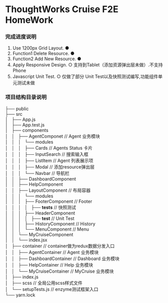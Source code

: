 # ThoughtWorks Cruise F2E HomeWork

### 完成进度说明  
1. Use 1200px Grid Layout.        ●  
2. Function1 Delete Resource.     ●  
3. Function2 Add New Resource.    ●  
4. Apply Responsive Design.       ○     支持到Tablet（添加资源弹出层未做）.不支持Phone   
5. Javascript Unit Test.          ○     仅做了部分 Unit Test以及快照测试编写,功能组件单元测试未做  

### 项目结构目录说明  
├── public  
├── src  
│   ├── App.js  
│   ├── App.test.js  
│   ├── components  
│   │   ├── AgentComponet                  // Agent 业务模块  
│   │   │   └── modules                    
│   │   │       ├── Cards                  // Agents Status 卡片       
│   │   │       ├── InputSearch            // 搜索输入框  
│   │   │       ├── ListItem               // Agent 列表展示项   
│   │   │       ├── Modal                  // 添加resource弹出层  
│   │   │       └── Navbar                 // 导航栏  
│   │   ├── DashboardComponent  
│   │   ├── HelpComponent  
│   │   ├── LayoutComponent                // 布局容器            
│   │   │   └── modules  
│   │   │       ├── FooterComponent        // Footer  
│   │   │       │   ├── __tests__          // 快照测试  
│   │   │       ├── HeaderComponent  
│   │   │       │   ├── __test__           // Unit Test  
│   │   │       ├── HistoryComponent       // History    
│   │   │       └── MenuComponent          // Menu  
│   │   └── MyCruiseComponent  
│   │       └── index.jsx  
│   ├── container                          // container做为redux数据分发入口  
│   │   ├── AgentContainer                 // Agent 业务模块   
│   │   ├── DashboardContainer             // Dashboard 业务模块  
│   │   ├── HelpContainer                  // Help 业务模块  
│   │   └── MyCruiseContainer              // MyCruise 业务模块  
│   ├── index.js   
│   ├── scss                               // 全局公用scss样式文件  
│   └── setupTests.js                      // enzyme测试框架入口   
└── yarn.lock  
